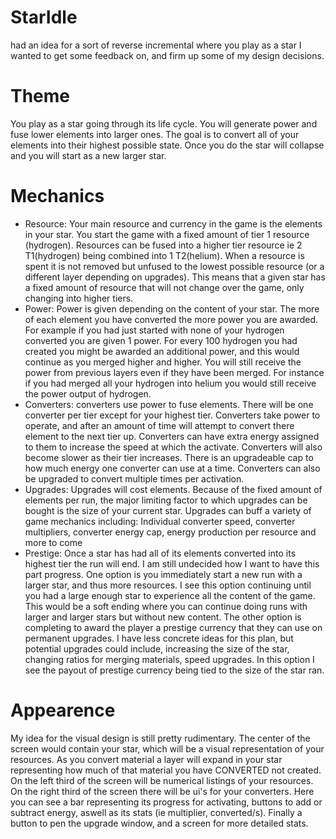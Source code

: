 # StarIdle

had an idea for a sort of reverse incremental where you play as a star I wanted to get some feedback on, and firm up some of my design decisions.

# Theme
You play as a star going through its life cycle. You will generate power and fuse lower elements into larger ones. The goal is to convert all of your elements into their highest possible state. Once you do the star will collapse and you will start as a new larger star.

# Mechanics
* Resource: Your main resource and currency in the game is the elements in your star. You start the game with a fixed amount of tier 1 resource (hydrogen). Resources can be fused into a higher tier resource ie 2 T1(hydrogen) being combined into 1 T2(helium). When a resource is spent it is not removed but unfused to the lowest possible resource (or a different layer depending on upgrades). This means that a given star has a fixed amount of resource that will not change over the game, only changing into higher tiers.
* Power: Power is given depending on the content of your star. The more of each element you have converted the more power you are awarded. For example if you had just started with none of your hydrogen converted you are given 1 power. For every 100 hydrogen you had created you might be awarded an additional power, and this would continue as you merged higher and higher. You will still receive the power from previous layers even if they have been merged. For instance if you had merged all your hydrogen into helium you would still receive the power output of hydrogen.
* Converters: converters use power to fuse elements. There will be one converter per tier except for your highest tier. Converters take power to operate, and after an amount of time will attempt to convert there element to the next tier up. Converters can have extra energy assigned to them to increase the speed at which the activate. Converters will also become slower as their tier increases. There is an upgradeable cap to how much energy one converter can use at a time. Converters can also be upgraded to convert multiple times per activation.
* Upgrades: Upgrades will cost elements. Because of the fixed amount of elements per run, the major limiting factor to which upgrades can be bought is the size of your current star. Upgrades can buff a variety of game mechanics including: Individual converter speed, converter multipliers, converter energy cap, energy production per resource and more to come
* Prestige: Once a star has had all of its elements converted into its highest tier the run will end. I am still undecided how I want to have this part progress. One option is you immediately start a new run with a larger star, and thus more resources. I see this option continuing until you had a large enough star to experience all the content of the game. This would be a soft ending where you can continue doing runs with larger and larger stars but without new content. The other option is completing to award the player a prestige currency that they can use on permanent upgrades. I have less concrete ideas for this plan, but potential upgrades could include, increasing the size of the star, changing ratios for merging materials, speed upgrades. In this option I see the payout of prestige currency being tied to the size of the star ran.
# Appearence
My idea for the visual design is still pretty rudimentary. The center of the screen would contain your star, which will be a visual representation of your resources. As you convert material a layer will expand in your star representing how much of that material you have CONVERTED not created. On the left third of the screen will be numerical listings of your resources. On the right third of the screen there will be ui's for your converters. Here you can see a bar representing its progress for activating, buttons to add or subtract energy, aswell as its stats (ie multiplier, converted/s). Finally a button to pen the upgrade window, and a screen for more detailed stats.
